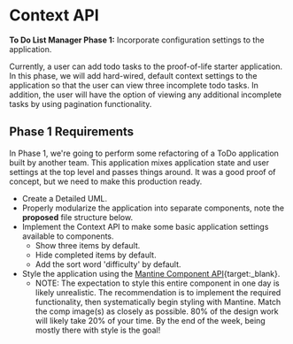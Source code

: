 # Context API

**To Do List Manager Phase 1:** Incorporate configuration settings to the application.

Currently, a user can add todo tasks to the proof-of-life starter application. In this phase, we will add hard-wired, default context settings to the application so that the user can view three incomplete todo tasks.  In addition, the user will have the option of viewing any additional incomplete tasks by using pagination functionality.

## Phase 1 Requirements

In Phase 1, we're going to perform some refactoring of a ToDo application built by another team. This application mixes application state and user settings at the top level and passes things around. It was a good proof of concept, but we need to make this production ready.

- Create a Detailed UML.
- Properly modularize the application into separate components, note the **proposed** file structure below.
- Implement the Context API to make some basic application settings available to components.
  - Show three items by default.
  - Hide completed items by default.
  - Add the sort word 'difficulty' by default.
- Style the application using the [Mantine Component API](https://mantine.dev/pages/getting-started/){target:_blank}.
  - NOTE: The expectation to style this entire component in one day is likely unrealistic.  The recommendation is to implement the required functionality, then systematically begin styling with Mantine.  Match the comp image(s) as closely as possible. 80% of the design work will likely take 20% of your time. By the end of the week, being mostly there with style is the goal! 
